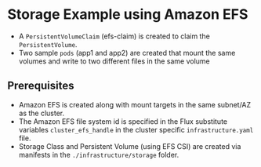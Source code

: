 # Storage Example using Amazon EFS
* A `PersistentVolumeClaim` (efs-claim) is created to claim the `PersistentVolume`. 
* Two sample `pods` (app1 and app2) are created that mount the same volumes and write to two different files in the same volume

## Prerequisites
* Amazon EFS is created along with mount targets in the same subnet/AZ as the cluster. 
* The Amazon EFS file system id is specified in the Flux substitute variables `cluster_efs_handle` in the cluster specific `infrastructure.yaml` file. 
* Storage Class and Persistent Volume (using EFS CSI) are created via manifests in the `./infrastructure/storage` folder.